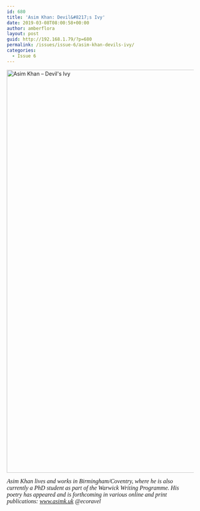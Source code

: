 ```yaml
---
id: 680
title: 'Asim Khan: Devil&#8217;s Ivy'
date: 2019-03-08T08:00:58+00:00
author: amberflora
layout: post
guid: http://192.168.1.79/?p=680
permalink: /issues/issue-6/asim-khan-devils-ivy/
categories:
  - Issue 6
---
```

<img loading="lazy" class="alignnone wp-image-681" src="http://amberflora.com/wp-content/uploads/2019/02/amberflora-submission-asimk.jpg" alt="Asim Khan – Devil's Ivy" width="750" height="1084" srcset="/assets/wp-content/uploads/2019/02/amberflora-submission-asimk.jpg 1221w, /assets/wp-content/uploads/2019/02/amberflora-submission-asimk-208x300.jpg 208w, /assets/wp-content/uploads/2019/02/amberflora-submission-asimk-768x1110.jpg 768w, /assets/wp-content/uploads/2019/02/amberflora-submission-asimk-709x1024.jpg 709w" sizes="(max-width: 750px) 100vw, 750px" />

<span style="font-size: 12pt; font-family: georgia, palatino, serif;"><em>Asim Khan lives and works in Birmingham/Coventry, where he is also currently a PhD student as part of the Warwick Writing Programme. His poetry has appeared and is forthcoming in various online and print publications: <a href="http://www.asimk.uk">www.asimk.uk</a> @ecoravel</em></span>
